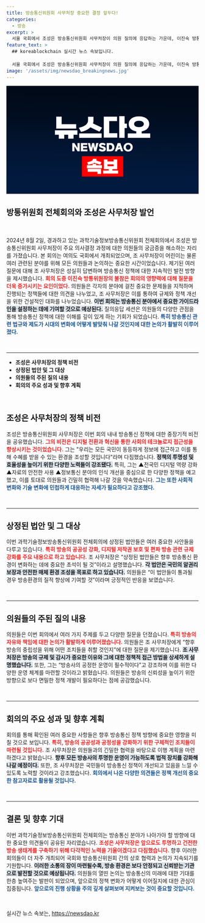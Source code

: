 ```yaml
---
title: 방송통신위원회 사무처장 중요한 결정 앞두다!
categories:
  - 방송
excerpt: >
  서울 국회에서 조성은 방송통신위원회 사무처장이 의원 질의에 응답하는 가운데, 이진숙 방통위원장은 건강 문제로 불참. 어떤 이슈가 논의됐는지 궁금하지 않으신가요? 클릭하세요!
feature_text: >
  ## koreablockchain 실시간 뉴스 속보입니다.

  서울 국회에서 조성은 방송통신위원회 사무처장이 의원 질의에 응답하는 가운데, 이진숙 방통위원장은 건강 문제로 불참. 어떤 이슈가 논의됐는지 궁금하지 않으신가요? 클릭하세요!
image: '/assets/img/newsdao_breakingnews.jpg'
---
```


<p><img src="/assets/img/newsdao_breakingnews.jpg" alt="koreablockchain 속보" /></p>

<h2 data-ke-size="size26">방통위원회 전체회의와 조성은 사무처장 발언</h2>

<p data-ke-size="size16">&nbsp;</p>

<p data-ke-size="size16">2024년 8월 2일, 경과하고 있는 과학기술정보방송통신위원회 전체회의에서 조성은 방송통신위원회 사무처장이 주요 의사결정 과정에 대한 의원들의 궁금증을 해소하는 자리를 가졌습니다. 본 회의는 여의도 국회에서 개최되었으며, 조 사무처장이 어린이는 물론 여러 관련된 분야를 위해 모든 의원들과 논의하는 중요한 시간이었습니다. 제기된 여러 질문에 대해 조 사무처장은 성실히 답변하며 방송통신 정책에 대한 지속적인 발전 방향을 제시했습니다. <b><span style="color: #ee2323;">회의 도중 이진숙 방통위원장의 불참은 회의의 영향력에 대해 질문을 더욱 증가시키는 요인이었다.</span></b> 의원들은 각자의 분야에 걸친 중요한 문제들을 지적하며 진행되는 정책들에 대한 의견을 나누었고, 조 사무처장은 이를 통하여 규제와 정책 개선을 위한 건설적인 대화를 나누었습니다. <b><span style="background-color: #21538527;">이번 회의는 방송통신 분야에서 중요한 가이드라인을 설정하는 데에 기여할 것으로 예상된다.</span></b> 질의응답 세션은 의원들의 다양한 관점을 통해 방송통신 정책에 대한 이해를 깊이 있게 하는 기회가 되었습니다. <b><span style="color: #1a5490;">특히 방송통신 관련 법규와 제도가 시대의 변화에 어떻게 발맞춰 나갈 것인지에 대한 논의가 활발히 이루어졌다.</span></b></p>

<p data-ke-size="size16">&nbsp;</p>

<hr>

<ul>
<li><b>조성은 사무처장의 정책 비전</b></li>
<li><b>상정된 법안 및 그 대상</b></li>
<li><b>의원들의 주된 질의 내용</b></li>
<li><b>회의의 주요 성과 및 향후 계획</b></li>
</ul>

<p data-ke-size="size16">&nbsp;</p>

<h2 data-ke-size="size26">조성은 사무처장의 정책 비전</h2>

<p data-ke-size="size16">조성은 방송통신위원회 사무처장은 이번 회의 내내 방송통신 정책에 대한 중장기적 비전을 공유했습니다. <b><span style="color: #ee2323;">그의 비전은 디지털 전환과 혁신을 통한 사회의 테크놀로지 접근성을 향상시키는 것이었습니다.</span></b> 그는 "우리는 모든 국민이 동등하게 정보에 접근하고 이를 통해 수혜를 받을 수 있는 환경을 조성할 것입니다"라며 다짐했습니다. <b><span style="background-color: #21538527;">정책의 투명성 및 효율성을 높이기 위한 다양한 노력들이 강조됐다.</span></b> 특히, 그는 ▲전국민 디지털 역량 강화 ▲자료의 안전한 사용 ▲정보통신 분야의 인식 개선을 중심으로 한 다양한 정책을 예고했고, 이를 토대로 의원들과 긴밀히 협력해 나갈 것을 약속했습니다. <b><span style="color: #1a5490;">그는 또한 사회적 변화와 기술 변화에 민첩하게 대응하는 자세가 필요하다고 강조했다.</span></b></p>

<p data-ke-size="size16">&nbsp;</p>

<hr>

<h2 data-ke-size="size26">상정된 법안 및 그 대상</h2>

<p data-ke-size="size16">이번 과학기술정보방송통신위원회 전체회의에 상정된 법안들은 여러 중요한 사안들을 다루고 있습니다. <b><span style="color: #ee2323;">특히 방송의 공공성 강화, 디지털 저작권 보호 및 편파 방송 관련 규제 강화를 주요 내용으로 하고 있습니다.</span></b> 조 사무처장은 “상정된 법안들은 향후 방송통신 환경이 변화하는 데에 중요한 초석이 될 것”이라고 설명했습니다. <b><span style="background-color: #21538527;">각 법안은 국민의 알권리 보장과 안전한 매체 환경 조성을 목표로 하고 있습니다.</span></b> 의원들은 “이 법안들이 통과될 경우 방송환경의 질적 향상에 기여할 것”이라며 긍정적인 반응을 보였습니다. </p>

<p data-ke-size="size16">&nbsp;</p>

<hr>

<h2 data-ke-size="size26">의원들의 주된 질의 내용</h2>

<p data-ke-size="size16">의원들은 이번 회의에서 여러 가지 주제를 두고 다양한 질문을 던졌습니다. <b><span style="color: #ee2323;">특히 방송의 자유와 책임에 대한 논의가 활발하게 이루어졌습니다.</span></b> 의원들은 조 사무처장에게 “향후 방송의 중립성을 위해 어떤 조치들을 취할 것인지”에 대한 질문을 제기했습니다. <b><span style="background-color: #21538527;">조 사무처장은 방송의 규제 및 감시가 중요한 이유와 그에 대한 정책적 접근 방법을 상세하게 설명했습니다.</span></b> 또한, 그는 “방송사의 공정한 운영이 필수적이다”고 강조하며 이를 위한 다양한 운영 체계를 마련할 것이라고 밝혔습니다. 의원들은 방송의 신뢰성을 높이기 위한 방향으로 보다 면밀한 정책 개발이 필요하다는 점에 공감했습니다.</p>

<p data-ke-size="size16">&nbsp;</p>

<hr>

<h2 data-ke-size="size26">회의의 주요 성과 및 향후 계획</h2>

<p data-ke-size="size16">회의를 통해 확인된 여러 중요한 사항들은 향후 방송통신 정책 방향에 중요한 영향을 미칠 것으로 보입니다. <b><span style="color: #ee2323;">특히, 방송의 공공성과 공정성을 강화하기 위한 구체적인 조치들이 마련될 것입니다.</span></b> 조 사무처장은 의원들과의 긴밀한 협력을 바탕으로 이행 계획을 마련하겠다고 밝혔습니다. <b><span style="background-color: #21538527;">향후 모든 방송사의 투명한 운영이 가능하도록 법적 장치를 강화해 나갈 예정이다.</span></b> 또한, 조 사무처장은 국민들이 방송통신 정책이 개선되고 있음을 느낄 수 있도록 노력할 것이라고 강조했습니다. <b><span style="color: #1a5490;">회의에서 나온 다양한 의견들은 정책 개선의 중요한 참고자료로 활용될 것입니다.</span></b></p>

<p data-ke-size="size16">&nbsp;</p>

<hr>

<h2 data-ke-size="size26">결론 및 향후 기대</h2>

<p data-ke-size="size16">이번 과학기술정보방송통신위원회 전체회의는 방송통신 분야가 나아가야 할 방향에 대한 중요한 의견들이 공유된 자리였습니다. <b><span style="color: #ee2323;">조성은 사무처장은 앞으로도 투명하고 건전한 방송 생태계를 구축하기 위해 다각적인 노력을 기울이겠다고 다짐했습니다.</span></b> 향후 이러한 회의들이 더 자주 개최되어 국회와 방송통신위원회 간의 상호 협력과 논의가 지속되기를 기원합니다. <b><span style="background-color: #21538527;">이러한 소통의 장이 마련될수록, 방송 환경은 보다 안정되고 신뢰받는 기관으로 발전할 것으로 예상됩니다.</span></b> 의원들의 열띤 논의는 방송통신의 미래에 대한 기대를 한층 높여주는 발판이 되었으며, 앞으로의 정책 변화가 어떻게 이어질지에 대한 관심이 집중됩니다. <b><span style="color: #1a5490;">앞으로의 진행 상황을 주의 깊게 살펴보며 지켜보는 것이 중요할 것입니다.</span></b></p>

<p data-ke-size="size16">&nbsp;</p>
실시간 뉴스 속보는, <a href="https://newsdao.kr" rel="dofollow">https://newsdao.kr</a>


